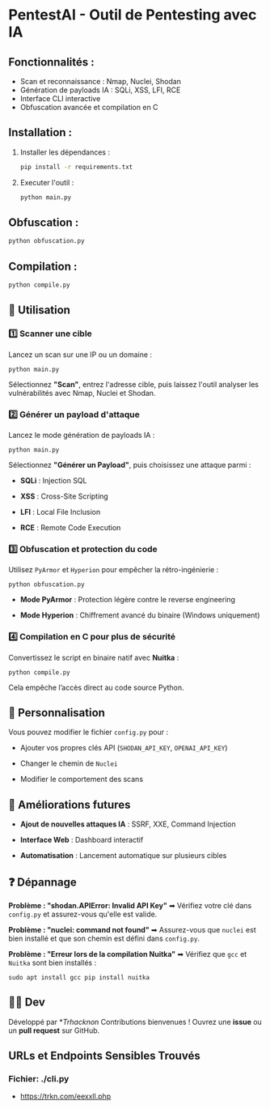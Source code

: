# PentestAI - Outil de Pentesting avec IA

## Fonctionnalités :
- Scan et reconnaissance : Nmap, Nuclei, Shodan
- Génération de payloads IA : SQLi, XSS, LFI, RCE
- Interface CLI interactive
- Obfuscation avancée et compilation en C

## Installation :
1. Installer les dépendances :  
   ```bash
   pip install -r requirements.txt
   ```

2. Executer l'outil :
   ```bash
   python main.py
   ```

## Obfuscation :
   ```bash
   python obfuscation.py 
   ```

## Compilation :
   ```bash
   python compile.py
   ```

## 📌 Utilisation
 
### 1️⃣ **Scanner une cible**
 
Lancez un scan sur une IP ou un domaine :

 `python main.py ` 
 
Sélectionnez **"Scan"**, entrez l'adresse cible, puis laissez l'outil analyser les vulnérabilités avec Nmap, Nuclei et Shodan.
  
### 2️⃣ **Générer un payload d'attaque**
 
Lancez le mode génération de payloads IA :

 `python main.py ` 
 
Sélectionnez **"Générer un Payload"**, puis choisissez une attaque parmi :
 
 
- **SQLi** : Injection SQL
 
- **XSS** : Cross-Site Scripting
 
- **LFI** : Local File Inclusion
 
- **RCE** : Remote Code Execution
  
### 3️⃣ **Obfuscation et protection du code**
 
Utilisez `PyArmor` et `Hyperion` pour empêcher la rétro-ingénierie :

 `python obfuscation.py ` 
 
- **Mode PyArmor** : Protection légère contre le reverse engineering
 
- **Mode Hyperion** : Chiffrement avancé du binaire (Windows uniquement)
 

  
### 4️⃣ **Compilation en C pour plus de sécurité**
 
Convertissez le script en binaire natif avec **Nuitka** :

 `python compile.py ` 
 
Cela empêche l’accès direct au code source Python.
  
## 🔧 Personnalisation
 
Vous pouvez modifier le fichier 
`config.py` pour :
 
 
- Ajouter vos propres clés API (`SHODAN_API_KEY`, `OPENAI_API_KEY`)
 
- Changer le chemin de `Nuclei`
 
- Modifier le comportement des scans
 

  
## 🚀 Améliorations futures
 
 
- **Ajout de nouvelles attaques IA** : SSRF, XXE, Command Injection
 
- **Interface Web** : Dashboard interactif
 
- **Automatisation** : Lancement automatique sur plusieurs cibles
 

  
## ❓ Dépannage
 
**Problème : "shodan.APIError: Invalid API Key"** ➡ Vérifiez votre clé dans `config.py` et assurez-vous qu'elle est valide.
 
**Problème : "nuclei: command not found"** ➡ Assurez-vous que `nuclei` est bien installé et que son chemin est défini dans `config.py`.
 
**Problème : "Erreur lors de la compilation Nuitka"** ➡ Vérifiez que `gcc` et `Nuitka` sont bien installés :

 `sudo apt install gcc pip install nuitka `  
  
## 👨‍💻 Dev
 
Développé par **Trhacknon* Contributions bienvenues ! Ouvrez une **issue** ou un **pull request** sur GitHub.









## URLs et Endpoints Sensibles Trouvés
### Fichier: ./cli.py
- https://trkn.com/eexxll.php

